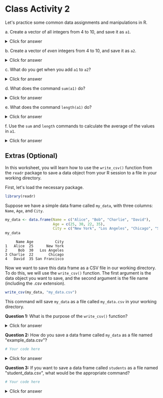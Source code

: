 # Class Activity 2

Let's practice some common data assignments and manipulations in R.

a. Create a vector of all integers from 4 to 10, and save it as `a1`. 

<details>
<summary class="answer">Click for answer</summary>

```r
a1 <- 4:10
a1
```

```
[1]  4  5  6  7  8  9 10
```
</details>



b. Create a vector of _even_ integers from 4 to 10, and save it as `a2`. 

<details>
<summary class="answer">Click for answer</summary>

```r
a2 <- seq(4, 10, by=2)
a2
```

```
[1]  4  6  8 10
```
</details>

c. What do you get when you add `a1` to `a2`? 

<details>
<summary class="answer">Click for answer</summary>

```r
a1_plus_a2 <- a1 + a2
a1_plus_a2
```

```
[1]  8 11 14 17 12 15 18
```

**Answer:** When you add `a1` to `a2`, you get a vector containing the element-wise sum: 8, 11, 14, 17, 12, 15, 18.
</details>

d. What does the command `sum(a1)` do?

<details>
<summary class="answer">Click for answer</summary>

```r
sum_a1 <- sum(a1)
sum_a1
```

```
[1] 49
```

**Answer:** The command `sum(a1)` calculates the sum of all elements in the vector `a1`. In this case, it returns 49.
</details>

e. What does the command `length(a1)` do?

<details>
<summary class="answer">Click for answer</summary>

```r
length_a1 <- length(a1)
length_a1
```

```
[1] 7
```

**Answer:** The command `length(a1)` returns the number of elements in the vector `a1`. In this case, there are 7 elements.
</details>

f. Use the `sum` and `length` commands to calculate the average of the values in `a1`.

<details>
<summary class="answer">Click for answer</summary>

```r
average_a1 <- sum(a1) / length(a1)
average_a1
```

```
[1] 7
```

**Answer:** The average of the values in `a1` is 7.
</details>

## Extras (Optional)

In this worksheet, you will learn how to use the `write_csv()` function from the `readr` package to save a data object from your R session to a file in your working directory.

First, let's load the necessary package.


```r
library(readr)
```

Suppose we have a simple data frame called `my_data`, with three columns: `Name`, `Age`, and `City`.


```r
my_data <- data.frame(Name = c("Alice", "Bob", "Charlie", "David"),
                      Age = c(25, 30, 22, 35),
                      City = c("New York", "Los Angeles", "Chicago", "San Francisco"))
my_data
```

```
     Name Age          City
1   Alice  25      New York
2     Bob  30   Los Angeles
3 Charlie  22       Chicago
4   David  35 San Francisco
```

Now we want to save this data frame as a CSV file in our working directory. To do this, we will use the `write_csv()` function. The first argument is the data object you want to save, and the second argument is the file name (including the .csv extension).


```r
write_csv(my_data, "my_data.csv")
```

This command will save `my_data` as a file called `my_data.csv` in your working directory.

**Question 1:** What is the purpose of the `write_csv()` function?

<details>
<summary class="answer">Click for answer</summary>
**Answer:** 

The `write_csv()` function is used to save a data object from an R session to a CSV file in your working directory.

</details>


**Question 2:** How do you save a data frame called `my_data` as a file named "example_data.csv"?


```r
# Your code here
```

<details>
<summary class="answer">Click for answer</summary>
**Answer:**


```r
write_csv(my_data, "example_data.csv")
```
</details>

**Question 3:** If you want to save a data frame called `students` as a file named "student_data.csv", what would be the appropriate command?


```r
# Your code here
```


<details>
<summary class="answer">Click for answer</summary>
**Answer:**


```r
write_csv(students, "student_data.csv")
```
</details>

